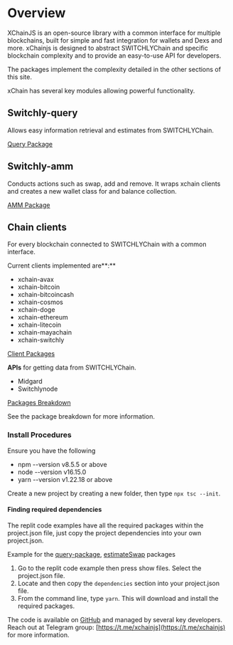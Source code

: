 # Overview

XChainJS is an open-source library with a common interface for multiple blockchains, built for simple and fast integration for wallets and Dexs and more. xChainjs is designed to abstract SWITCHLYChain and specific blockchain complexity and to provide an easy-to-use API for developers.

The packages implement the complexity detailed in the other sections of this site.

xChain has several key modules allowing powerful functionality.

## **Switchly-query**

Allows easy information retrieval and estimates from SWITCHLYChain.

[Query Package](query-package.md)

## **Switchly-amm**

Conducts actions such as swap, add and remove. It wraps xchain clients and creates a new wallet class for and balance collection.

[AMM Package](amm-package.md)

## **Chain clients**

For every blockchain connected to SWITCHLYChain with a common interface.

Current clients implemented are**:**

- xchain-avax
- xchain-bitcoin
- xchain-bitcoincash
- xchain-cosmos
- xchain-doge
- xchain-ethereum
- xchain-litecoin
- xchain-mayachain
- xchain-switchly

[Client Packages](client-packages.md)

**APIs** for getting data from SWITCHLYChain.

- Midgard
- Switchlynode

[Packages Breakdown](packages-breakdown.md)

See the package breakdown for more information.

### Install Procedures

Ensure you have the following

- npm --version v8.5.5 or above
- node --version v16.15.0
- yarn --version v1.22.18 or above

Create a new project by creating a new folder, then type `npx tsc --init`.

#### Finding required dependencies

The replit code examples have all the required packages within the project.json file, just copy the project dependencies into your own project.json.

Example for the [query-package](query-package.md), [estimateSwap](query-package.md#estimate-swap) packages

1. Go to the replit code example then press show files. Select the project.json file.
2. Locate and then copy the `dependencies` section into your project.json file.
3. From the command line, type `yarn`. This will download and install the required packages.

The code is available on [GitHub](https://github.com/xchainjs/xchainjs-lib/) and managed by several key developers. Reach out at Telegram group: [https://t.me/xchainjs](https://t.me/xchainjs) for more information.

